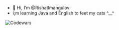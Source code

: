 - 👋 Hi, I’m @RishatImangulov
-  i;m learning Java and English to feet my cats  ^__^

![Codewars](https://github.r2v.ch/codewars?user=RishatImangulov)

